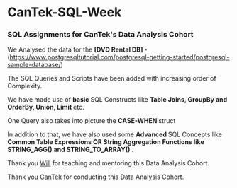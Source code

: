 # CanTek-SQL-Week
<h3> SQL Assignments for CanTek's Data Analysis Cohort </h3>

We Analysed the data for the <b> [DVD Rental DB] </b> - (https://www.postgresqltutorial.com/postgresql-getting-started/postgresql-sample-database/)

The SQL Queries and Scripts have been added with increasing order of Complexity. 

We have made use of <b> basic </b> SQL Constructs like <b> Table Joins, GroupBy and OrderBy, Union, Limit </b> etc.

One Query also takes into picture the <b> CASE-WHEN </b> struct

In addition to that, we have also used some <b> Advanced </b> SQL Concepts like <b> Common Table Expressions OR String Aggregation Functions like STRING_AGG() and STRING_TO_ARRAY() </b>. 

Thank you [Will]( https://github.com/tomwillcode ) for teaching and mentoring this Data Analysis Cohort.

Thank you [CanTek](https://www.cantekcanada.com) for conducting this Data Analysis Cohort.
